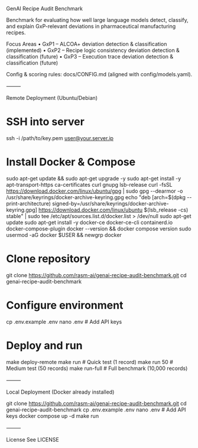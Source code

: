 GenAI Recipe Audit Benchmark

Benchmark for evaluating how well large language models detect, classify, and explain GxP-relevant deviations in pharmaceutical manufacturing recipes.

Focus Areas
	•	GxP1 – ALCOA+ deviation detection & classification (implemented)
	•	GxP2 – Recipe logic consistency deviation detection & classification (future)
	•	GxP3 – Execution trace deviation detection & classification (future)

Config & scoring rules: docs/CONFIG.md (aligned with config/models.yaml).

⸻

Remote Deployment (Ubuntu/Debian)

# SSH into server
ssh -i /path/to/key.pem user@your.server.ip

# Install Docker & Compose
sudo apt-get update && sudo apt-get upgrade -y
sudo apt-get install -y apt-transport-https ca-certificates curl gnupg lsb-release
curl -fsSL https://download.docker.com/linux/ubuntu/gpg | sudo gpg --dearmor -o /usr/share/keyrings/docker-archive-keyring.gpg
echo "deb [arch=$(dpkg --print-architecture) signed-by=/usr/share/keyrings/docker-archive-keyring.gpg] https://download.docker.com/linux/ubuntu $(lsb_release -cs) stable" | sudo tee /etc/apt/sources.list.d/docker.list > /dev/null
sudo apt-get update
sudo apt-get install -y docker-ce docker-ce-cli containerd.io docker-compose-plugin
docker --version && docker compose version
sudo usermod -aG docker $USER && newgrp docker

# Clone repository
git clone https://github.com/rasm-ai/genai-recipe-audit-benchmark.git
cd genai-recipe-audit-benchmark

# Configure environment
cp .env.example .env
nano .env  # Add API keys

# Deploy and run
make deploy-remote
make run        # Quick test (1 record)
make run 50     # Medium test (50 records)
make run-full   # Full benchmark (10,000 records)


⸻

Local Deployment (Docker already installed)

git clone https://github.com/rasm-ai/genai-recipe-audit-benchmark.git
cd genai-recipe-audit-benchmark
cp .env.example .env
nano .env  # Add API keys
docker compose up -d
make run


⸻

License
See LICENSE